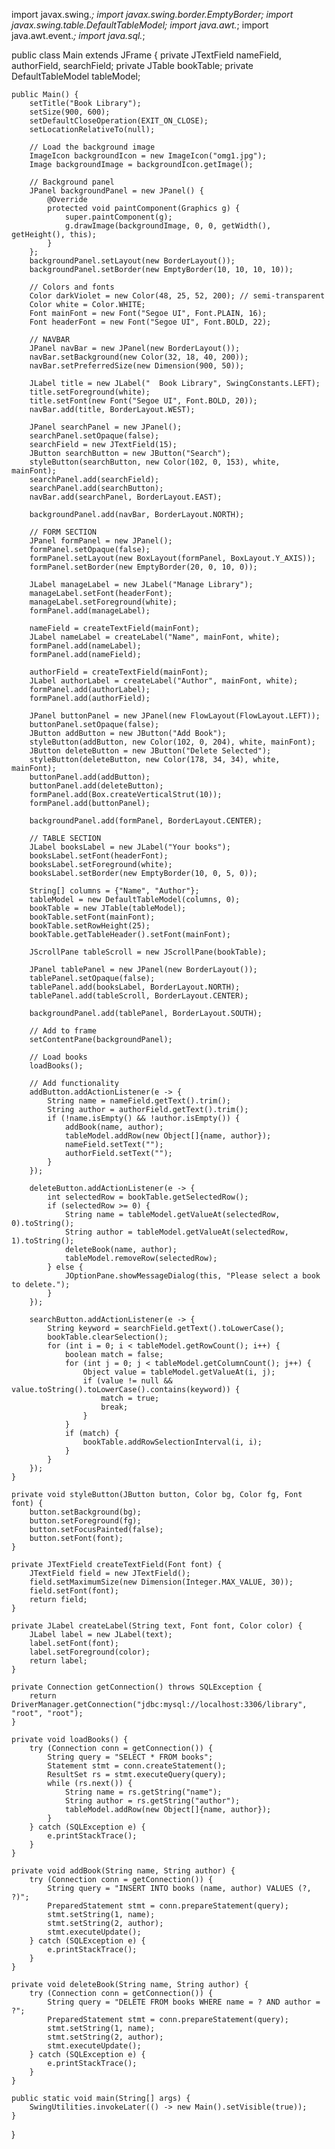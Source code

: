 import javax.swing.*;
import javax.swing.border.EmptyBorder;
import javax.swing.table.DefaultTableModel;
import java.awt.*;
import java.awt.event.*;
import java.sql.*;

public class Main extends JFrame {
    private JTextField nameField, authorField, searchField;
    private JTable bookTable;
    private DefaultTableModel tableModel;

    public Main() {
        setTitle("Book Library");
        setSize(900, 600);
        setDefaultCloseOperation(EXIT_ON_CLOSE);
        setLocationRelativeTo(null);

        // Load the background image
        ImageIcon backgroundIcon = new ImageIcon("omg1.jpg");
        Image backgroundImage = backgroundIcon.getImage();

        // Background panel
        JPanel backgroundPanel = new JPanel() {
            @Override
            protected void paintComponent(Graphics g) {
                super.paintComponent(g);
                g.drawImage(backgroundImage, 0, 0, getWidth(), getHeight(), this);
            }
        };
        backgroundPanel.setLayout(new BorderLayout());
        backgroundPanel.setBorder(new EmptyBorder(10, 10, 10, 10));

        // Colors and fonts
        Color darkViolet = new Color(48, 25, 52, 200); // semi-transparent
        Color white = Color.WHITE;
        Font mainFont = new Font("Segoe UI", Font.PLAIN, 16);
        Font headerFont = new Font("Segoe UI", Font.BOLD, 22);

        // NAVBAR
        JPanel navBar = new JPanel(new BorderLayout());
        navBar.setBackground(new Color(32, 18, 40, 200));
        navBar.setPreferredSize(new Dimension(900, 50));

        JLabel title = new JLabel("  Book Library", SwingConstants.LEFT);
        title.setForeground(white);
        title.setFont(new Font("Segoe UI", Font.BOLD, 20));
        navBar.add(title, BorderLayout.WEST);

        JPanel searchPanel = new JPanel();
        searchPanel.setOpaque(false);
        searchField = new JTextField(15);
        JButton searchButton = new JButton("Search");
        styleButton(searchButton, new Color(102, 0, 153), white, mainFont);
        searchPanel.add(searchField);
        searchPanel.add(searchButton);
        navBar.add(searchPanel, BorderLayout.EAST);

        backgroundPanel.add(navBar, BorderLayout.NORTH);

        // FORM SECTION
        JPanel formPanel = new JPanel();
        formPanel.setOpaque(false);
        formPanel.setLayout(new BoxLayout(formPanel, BoxLayout.Y_AXIS));
        formPanel.setBorder(new EmptyBorder(20, 0, 10, 0));

        JLabel manageLabel = new JLabel("Manage Library");
        manageLabel.setFont(headerFont);
        manageLabel.setForeground(white);
        formPanel.add(manageLabel);

        nameField = createTextField(mainFont);
        JLabel nameLabel = createLabel("Name", mainFont, white);
        formPanel.add(nameLabel);
        formPanel.add(nameField);

        authorField = createTextField(mainFont);
        JLabel authorLabel = createLabel("Author", mainFont, white);
        formPanel.add(authorLabel);
        formPanel.add(authorField);

        JPanel buttonPanel = new JPanel(new FlowLayout(FlowLayout.LEFT));
        buttonPanel.setOpaque(false);
        JButton addButton = new JButton("Add Book");
        styleButton(addButton, new Color(102, 0, 204), white, mainFont);
        JButton deleteButton = new JButton("Delete Selected");
        styleButton(deleteButton, new Color(178, 34, 34), white, mainFont);
        buttonPanel.add(addButton);
        buttonPanel.add(deleteButton);
        formPanel.add(Box.createVerticalStrut(10));
        formPanel.add(buttonPanel);

        backgroundPanel.add(formPanel, BorderLayout.CENTER);

        // TABLE SECTION
        JLabel booksLabel = new JLabel("Your books");
        booksLabel.setFont(headerFont);
        booksLabel.setForeground(white);
        booksLabel.setBorder(new EmptyBorder(10, 0, 5, 0));

        String[] columns = {"Name", "Author"};
        tableModel = new DefaultTableModel(columns, 0);
        bookTable = new JTable(tableModel);
        bookTable.setFont(mainFont);
        bookTable.setRowHeight(25);
        bookTable.getTableHeader().setFont(mainFont);

        JScrollPane tableScroll = new JScrollPane(bookTable);

        JPanel tablePanel = new JPanel(new BorderLayout());
        tablePanel.setOpaque(false);
        tablePanel.add(booksLabel, BorderLayout.NORTH);
        tablePanel.add(tableScroll, BorderLayout.CENTER);

        backgroundPanel.add(tablePanel, BorderLayout.SOUTH);

        // Add to frame
        setContentPane(backgroundPanel);

        // Load books
        loadBooks();

        // Add functionality
        addButton.addActionListener(e -> {
            String name = nameField.getText().trim();
            String author = authorField.getText().trim();
            if (!name.isEmpty() && !author.isEmpty()) {
                addBook(name, author);
                tableModel.addRow(new Object[]{name, author});
                nameField.setText("");
                authorField.setText("");
            }
        });

        deleteButton.addActionListener(e -> {
            int selectedRow = bookTable.getSelectedRow();
            if (selectedRow >= 0) {
                String name = tableModel.getValueAt(selectedRow, 0).toString();
                String author = tableModel.getValueAt(selectedRow, 1).toString();
                deleteBook(name, author);
                tableModel.removeRow(selectedRow);
            } else {
                JOptionPane.showMessageDialog(this, "Please select a book to delete.");
            }
        });

        searchButton.addActionListener(e -> {
            String keyword = searchField.getText().toLowerCase();
            bookTable.clearSelection();
            for (int i = 0; i < tableModel.getRowCount(); i++) {
                boolean match = false;
                for (int j = 0; j < tableModel.getColumnCount(); j++) {
                    Object value = tableModel.getValueAt(i, j);
                    if (value != null && value.toString().toLowerCase().contains(keyword)) {
                        match = true;
                        break;
                    }
                }
                if (match) {
                    bookTable.addRowSelectionInterval(i, i);
                }
            }
        });
    }

    private void styleButton(JButton button, Color bg, Color fg, Font font) {
        button.setBackground(bg);
        button.setForeground(fg);
        button.setFocusPainted(false);
        button.setFont(font);
    }

    private JTextField createTextField(Font font) {
        JTextField field = new JTextField();
        field.setMaximumSize(new Dimension(Integer.MAX_VALUE, 30));
        field.setFont(font);
        return field;
    }

    private JLabel createLabel(String text, Font font, Color color) {
        JLabel label = new JLabel(text);
        label.setFont(font);
        label.setForeground(color);
        return label;
    }

    private Connection getConnection() throws SQLException {
        return DriverManager.getConnection("jdbc:mysql://localhost:3306/library", "root", "root");
    }

    private void loadBooks() {
        try (Connection conn = getConnection()) {
            String query = "SELECT * FROM books";
            Statement stmt = conn.createStatement();
            ResultSet rs = stmt.executeQuery(query);
            while (rs.next()) {
                String name = rs.getString("name");
                String author = rs.getString("author");
                tableModel.addRow(new Object[]{name, author});
            }
        } catch (SQLException e) {
            e.printStackTrace();
        }
    }

    private void addBook(String name, String author) {
        try (Connection conn = getConnection()) {
            String query = "INSERT INTO books (name, author) VALUES (?, ?)";
            PreparedStatement stmt = conn.prepareStatement(query);
            stmt.setString(1, name);
            stmt.setString(2, author);
            stmt.executeUpdate();
        } catch (SQLException e) {
            e.printStackTrace();
        }
    }

    private void deleteBook(String name, String author) {
        try (Connection conn = getConnection()) {
            String query = "DELETE FROM books WHERE name = ? AND author = ?";
            PreparedStatement stmt = conn.prepareStatement(query);
            stmt.setString(1, name);
            stmt.setString(2, author);
            stmt.executeUpdate();
        } catch (SQLException e) {
            e.printStackTrace();
        }
    }

    public static void main(String[] args) {
        SwingUtilities.invokeLater(() -> new Main().setVisible(true));
    }
}

